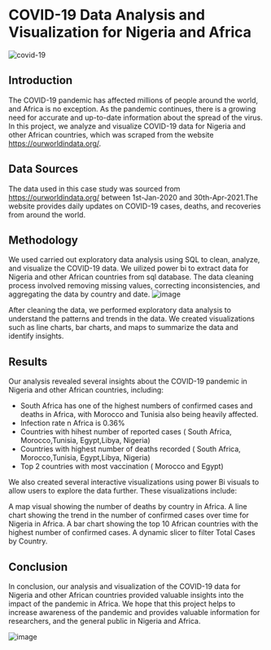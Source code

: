 # COVID-19 Data Analysis and Visualization for Nigeria and Africa
![covid-19](https://github.com/OmobaCoder/Covid19_Data_Analysis/assets/107421646/34c5cf64-21a1-4825-a268-00833cd0f158)

## Introduction
The COVID-19 pandemic has affected millions of people around the world, and Africa is no exception. As the pandemic continues, there is a growing need for accurate and up-to-date information about the spread of the virus. In this project, we analyze and visualize COVID-19 data for Nigeria and other African countries, which was scraped from the website https://ourworldindata.org/.

## Data Sources
The data used in this case study was sourced from https://ourworldindata.org/ between 1st-Jan-2020 and 30th-Apr-2021.The website provides daily updates on COVID-19 cases, deaths, and recoveries from around the world.

## Methodology
We used carried out exploratory data analysis using SQL to clean, analyze, and visualize the COVID-19 data. We uilized power bi to extract data for Nigeria and other African countries from sql database. The data cleaning process involved removing missing values, correcting inconsistencies, and aggregating the data by country and date.
![image](https://github.com/OmobaCoder/Covid19_Data_Analysis/assets/107421646/f744425f-db6e-44f5-affc-eb6f4d6d46c8)

After cleaning the data, we performed exploratory data analysis to understand the patterns and trends in the data. We created visualizations such as line charts, bar charts, and maps to summarize the data and identify insights.

## Results
Our analysis revealed several insights about the COVID-19 pandemic in Nigeria and other African countries, including:

- South Africa has one of the highest numbers of confirmed cases and deaths in Africa, with Morocco and Tunisia also being heavily affected.
- Infection rate n Africa is 0.36%
- Countries with hihest number of reported cases ( South Africa, Morocco,Tunisia, Egypt,Libya, Nigeria)
- Countries with highest number of deaths recorded ( South Africa, Morocco,Tunisia, Egypt,Libya, Nigeria)
- Top 2 countries with most vaccination ( Morocco and Egypt)

We also created several interactive visualizations using power Bi visuals to allow users to explore the data further. These visualizations include:

A map visual showing the number of deaths by country in Africa.
A line chart showing the trend in the number of confirmed cases over time for Nigeria in Africa.
A bar chart showing the top 10 African countries with the highest number of confirmed cases.
A dynamic slicer to filter Total Cases by Country.



## Conclusion
In conclusion, our analysis and visualization of the COVID-19 data for Nigeria and other African countries provided valuable insights into the impact of the pandemic in Africa. We hope that this project helps to increase awareness of the pandemic and provides valuable information for researchers, and the general public in Nigeria and Africa.

![image](https://github.com/OmobaCoder/Covid19_Data_Analysis/assets/107421646/520828a9-5cd6-4688-9498-53659e77a7e9)
